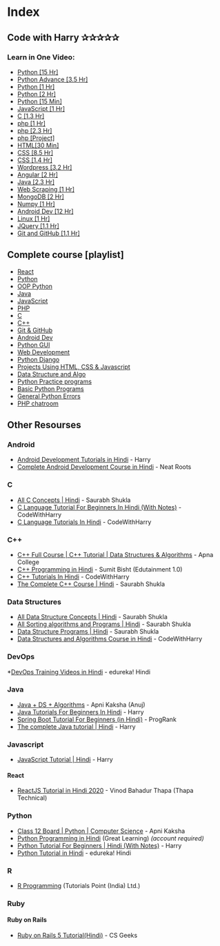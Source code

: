 # Index


## Code with Harry  ✰✰✰✰✰

### Learn in One Video:
* [Python [15 Hr]](https://www.youtube.com/watch?v=gfDE2a7MKjA&list=PLu0W_9lII9ahKZ42vg2w9ERPmShYbYAB7&t=0s)
* [Python Advance [3.5 Hr]](https://www.youtube.com/watch?v=61a7UkDO50s&list=PLu0W_9lII9ahKZ42vg2w9ERPmShYbYAB7&t=0s)
* [Python [1 Hr]](https://www.youtube.com/watch?v=qHJjMvHLJdg&list=PLu0W_9lII9ahKZ42vg2w9ERPmShYbYAB7&t=0s)
* [Python [2 Hr]](https://www.youtube.com/watch?v=ihk_Xglr164&list=PLu0W_9lII9ahKZ42vg2w9ERPmShYbYAB7&t=0s)
* [Python [15 Min]](https://www.youtube.com/watch?v=fr1f84rg4Nw&list=PLu0W_9lII9ahKZ42vg2w9ERPmShYbYAB7&t=0s)
* [JavaScript [1 Hr]](https://www.youtube.com/watch?v=onbBV0uFVpo&list=PLu0W_9lII9ahKZ42vg2w9ERPmShYbYAB7&t=0s)
* [C [1.3 Hr]](https://www.youtube.com/watch?v=YXcgD8hRHYY&list=PLu0W_9lII9ahKZ42vg2w9ERPmShYbYAB7&t=0s)
* [php [1 Hr]](https://www.youtube.com/watch?v=xW7ro3lwaCI&list=PLu0W_9lII9ahKZ42vg2w9ERPmShYbYAB7&t=0s)
* [php [2.3 Hr]](https://www.youtube.com/watch?v=1SnPKhCdlsU&list=PLu0W_9lII9ahKZ42vg2w9ERPmShYbYAB7&t=0s)
* [php [Project]](https://www.youtube.com/watch?v=-al2bECumKg&list=PLu0W_9lII9ahKZ42vg2w9ERPmShYbYAB7&t=0s)
* [HTML[30 Min]](https://www.youtube.com/watch?v=E3ByCRqE7Lo&list=PLu0W_9lII9ahKZ42vg2w9ERPmShYbYAB7&t=0s)
* [CSS [8.5 Hr]](https://www.youtube.com/watch?v=Edsxf_NBFrw&list=PLu0W_9lII9ahKZ42vg2w9ERPmShYbYAB7&t=0s)
* [CSS [1.4 Hr]](https://www.youtube.com/watch?v=u5-K_ua9sOw&list=PLu0W_9lII9ahKZ42vg2w9ERPmShYbYAB7&t=0s)
* [Wordpress [3.2 Hr]](https://www.youtube.com/watch?v=GlLRYml8mCY&list=PLu0W_9lII9ahKZ42vg2w9ERPmShYbYAB7&t=0s)
* [Angular [2 Hr]](https://www.youtube.com/watch?v=0LhBvp8qpro&list=PLu0W_9lII9ahKZ42vg2w9ERPmShYbYAB7&t=0s)
* [Java [2.3 Hr]](https://www.youtube.com/watch?v=rV_3Lewxx6o&list=PLu0W_9lII9ahKZ42vg2w9ERPmShYbYAB7&t=0s)
* [Web Scraping [1 Hr]](https://www.youtube.com/watch?v=uufDGjTuq34&list=PLu0W_9lII9ahKZ42vg2w9ERPmShYbYAB7&t=0s)
* [MongoDB [2 Hr]](https://www.youtube.com/watch?v=oSIv-E60NiU&list=PLu0W_9lII9ahKZ42vg2w9ERPmShYbYAB7&t=0s)
* [Numpy [1 Hr]](https://www.youtube.com/watch?v=Rbh1rieb3zc&list=PLu0W_9lII9ahKZ42vg2w9ERPmShYbYAB7&t=0s)
* [Android Dev [12 Hr]](https://www.youtube.com/watch?v=mXjZQX3UzOs&t=0s)
* [Linux [1 Hr]](https://www.youtube.com/watch?v=_tCY-c-sPZc&list=PLu0W_9lII9ahKZ42vg2w9ERPmShYbYAB7&t=0s)
* [JQuery [1.1 Hr]](https://www.youtube.com/watch?v=YFlx1C8XwR0&list=PLu0W_9lII9ahKZ42vg2w9ERPmShYbYAB7&t=0s)
* [Git and GitHub [1.1 Hr]](https://www.youtube.com/watch?v=gwWKnnCMQ5c&list=PLu0W_9lII9ahKZ42vg2w9ERPmShYbYAB7&t=0s)

## Complete course [playlist]
* [React](https://www.youtube.com/playlist?list=PLu0W_9lII9agx66oZnT6IyhcMIbUMNMdt)
* [Python](https://www.youtube.com/playlist?list=PLu0W_9lII9agICnT8t4iYVSZ3eykIAOME)
* [OOP Python](https://www.youtube.com/playlist?list=PLu0W_9lII9ahfRrhFcoB-4lpp9YaBmdCP)
* [Java ](https://www.youtube.com/playlist?list=PLu0W_9lII9agS67Uits0UnJyrYiXhDS6q)
* [JavaScript](https://www.youtube.com/playlist?list=PLu0W_9lII9ajyk081To1Cbt2eI5913SsL)
* [PHP](https://www.youtube.com/playlist?list=PLu0W_9lII9aikXkRE0WxDt1vozo3hnmtR)
* [C](https://www.youtube.com/playlist?list=PLu0W_9lII9aiXlHcLx-mDH1Qul38wD3aR)
* [C++](https://www.youtube.com/playlist?list=PLu0W_9lII9agpFUAlPFe_VNSlXW5uE0YL)
* [Git & GitHub](https://www.youtube.com/playlist?list=PLu0W_9lII9ahVQekD7ePHmnirTePXwIln)
* [Android Dev](https://www.youtube.com/playlist?list=PLu0W_9lII9aiL0kysYlfSOUgY5rNlOhUd)
* [Python GUI](https://www.youtube.com/playlist?list=PLu0W_9lII9ajLcqRcj4PoEihkukF_OTzA)
* [Web Development](https://www.youtube.com/playlist?list=PLu0W_9lII9agiCUZYRsvtGTXdxkzPyItg)
* [Python Django](https://www.youtube.com/playlist?list=PLu0W_9lII9ah7DDtYtflgwMwpT3xmjXY9)
* [Projects Using HTML, CSS & Javascript](https://www.youtube.com/playlist?list=PLu0W_9lII9aiQiOwthuSvinxoflmhRxM3)
* [Data Structure and Algo](https://www.youtube.com/playlist?list=PLu0W_9lII9ahIappRPN0MCAgtOu3lQjQi)
* [Python Practice programs](https://www.youtube.com/playlist?list=PLu0W_9lII9agqZuv_XJen_BEHycIh-FmG)
* [Basic Python Programs](https://www.youtube.com/playlist?list=PLu0W_9lII9ahPP_vKgaLzfdBV9RutrbWJ)
* [General Python Errors](https://www.youtube.com/playlist?list=PLu0W_9lII9ah6WZeQtPbgVG4QrpESVaNA)
* [PHP chatroom](https://www.youtube.com/playlist?list=PLu0W_9lII9ahCGUp9bVvLQ8uK21L0MdOl)

## Other Resourses
### Android

* [Android Development Tutorials in Hindi](https://www.youtube.com/playlist?list=PLu0W_9lII9aiL0kysYlfSOUgY5rNlOhUd) - Harry
* [Complete Android Development Course in Hindi](https://www.youtube.com/playlist?list=PLUhfM8afLE_Ok-0Lx2v9hfrmbxi3GgsX1) - Neat Roots


### C

* [All C Concepts \| Hindi](https://www.youtube.com/playlist?list=PL7ersPsTyYt1d8g5qaxbE6sjWDzs4D_1v) - Saurabh Shukla
* [C Language Tutorial For Beginners In Hindi (With Notes)](https://www.youtube.com/watch?v=ZSPZob_1TOk) - CodeWithHarry
* [C Language Tutorials In Hindi](https://www.youtube.com/playlist?list=PLu0W_9lII9aiXlHcLx-mDH1Qul38wD3aR) - CodeWithHarry


### C++

* [C++ Full Course | C++ Tutorial \| Data Structures & Algorithms](https://www.youtube.com/playlist?list=PLfqMhTWNBTe0b2nM6JHVCnAkhQRGiZMSJ) - Apna College
* [C++ Programming in Hindi](https://www.youtube.com/playlist?list=PLDA2q3s0-n15yszaZ2yRKEoxY-WWkuAt4) - Sumit Bisht (Edutainment 1.0)
* [C++ Tutorials In Hindi](https://www.youtube.com/playlist?list=PLu0W_9lII9agpFUAlPFe_VNSlXW5uE0YL) - CodeWithHarry
* [The Complete C++ Course \| Hindi](https://www.youtube.com/playlist?list=PLLYz8uHU480j37APNXBdPz7YzAi4XlQUF) - Saurabh Shukla


### Data Structures

* [All Data Structure Concepts \| Hindi](https://www.youtube.com/playlist?list=PLsFNQxKNzefJNztGGoQC-59UhSwIaiIW3) - Saurabh Shukla
* [All Sorting algorithms and Programs \| Hindi](https://www.youtube.com/playlist?list=PLsFNQxKNzefJU-Sj__mljvrmJHZVKWbEm) - Saurabh Shukla
* [Data Structure Programs \| Hindi](https://www.youtube.com/playlist?list=PLsFNQxKNzefK_DAUwnQwBizOmcY7aDLoY) - Saurabh Shukla
* [Data Structures and Algorithms Course in Hindi](https://www.youtube.com/playlist?list=PLu0W_9lII9ahIappRPN0MCAgtOu3lQjQi) - CodeWithHarry


### DevOps

*[DevOps Training Videos in Hindi](https://www.youtube.com/playlist?list=PLQbQOmlGYH3sxlq9ugoq1ipNFP7tus5Gd) - edureka! Hindi


### Java

* [Java + DS + Algorithms](https://www.youtube.com/playlist?list=PLKKfKV1b9e8ps6dD3QA5KFfHdiWj9cB1s) - Apni Kaksha (Anuj)
* [Java Tutorials For Beginners In Hindi](https://www.youtube.com/playlist?list=PLu0W_9lII9agS67Uits0UnJyrYiXhDS6q) - Harry 
* [Spring Boot Tutorial For Beginners (in Hindi)](https://www.youtube.com/playlist?list=PL5mjp3QjkuoLPS-L28yKCKyzCMX8WRVno) - ProgRank
* [The complete Java tutorial \| Hindi](https://www.youtube.com/playlist?list=PLu0W_9lII9agS67Uits0UnJyrYiXhDS6q) - Harry


### Javascript

* [JavaScript Tutorial \| Hindi](https://www.youtube.com/playlist?list=PLu0W_9lII9ajyk081To1Cbt2eI5913SsL) - Harry


#### React

* [ReactJS Tutorial in Hindi 2020](https://www.youtube.com/playlist?list=PLwGdqUZWnOp3aROg4wypcRhZqJG3ajZWJ) - Vinod Bahadur Thapa (Thapa Technical)


### Python

* [Class 12 Board | Python \| Computer Science](https://www.youtube.com/playlist?list=PLKKfKV1b9e8oyESqu5mrGN-eDxHdNoi_j) - Apni Kaksha
* [Python Programming in Hindi](https://www.greatlearning.in/academy/learn-for-free/courses/python-programming-in-hindi) (Great Learning) *(account required)*
* [Python Tutorial For Beginners \| Hindi (With Notes)](https://www.youtube.com/playlist?list=PLu0W_9lII9agICnT8t4iYVSZ3eykIAOME) - Harry
* [Python Tutorial in Hindi](https://www.youtube.com/playlist?list=PLQbQOmlGYH3tC535nKa7xB7dd7pZtYMZX) - edureka! Hindi


### R

* [R Programming](https://www.youtube.com/playlist?list=PLWPirh4EWFpEvN4ktS8LE0cvLCSfhD55t) (Tutorials Point (India) Ltd.)


### Ruby

#### Ruby on Rails

* [Ruby on Rails 5 Tutorial(Hindi)](https://www.youtube.com/playlist?list=PLgPJX9sVy92yV7Qt6_8ElC9paGWdtdIbb) - CS Geeks
